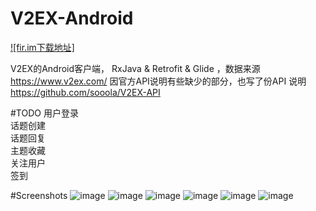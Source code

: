 # V2EX-Android

[![fir.im下载地址]](http://fir.im/sooooola)  


V2EX的Android客户端， RxJava & Retrofit & Glide ，数据来源 https://www.v2ex.com/
因官方API说明有些缺少的部分，也写了份API 说明 https://github.com/sooola/V2EX-API

#TODO
用户登录  
话题创建  
话题回复  
主题收藏  
关注用户  
签到

#Screenshots
![image](https://github.com/sooola/V2EX-Android/blob/master/screenshots/s0.png)
![image](https://github.com/sooola/V2EX-Android/blob/master/screenshots/s1.png)
![image](https://github.com/sooola/V2EX-Android/blob/master/screenshots/s2.png)
![image](https://github.com/sooola/V2EX-Android/blob/master/screenshots/s3.png)
![image](https://github.com/sooola/V2EX-Android/blob/master/screenshots/s4.png)
![image](https://github.com/sooola/V2EX-Android/blob/master/screenshots/s5.png)
